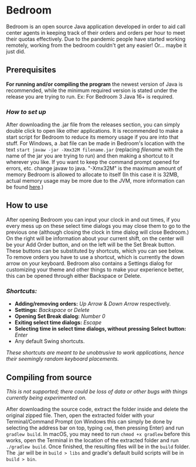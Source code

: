 # Bedroom
Bedroom is an open source Java application developed in order to aid call center agents in keeping track of their orders 
and orders per hour to meet their quotas effectively. Due to the pandemic people have started working remotely, working 
from the bedroom couldn't get any easier! Or... maybe it just did.

## Prerequisites
**For running and/or compiling the program** the newest version of Java is recommended, while the minimum required
version is stated under the release you are trying to run. Ex: For Bedroom 3 Java 16+ is required.

### _How to set up_
After downloading the .jar file from the releases section, you can simply double click to open like other applications. 
It is recommended to make a start script for Bedroom to reduce its memory usage if you are into that stuff. For Windows, 
a .bat file can be made in Bedroom's location with the text ```start javaw -jar -Xmx32M filename.jar``` (replacing 
_filename_ with the name of the jar you are trying to run) and then making a shortcut to it wherever you like. If you 
want to keep the command prompt opened for errors, etc. change javaw to java. "-Xmx32M" is the maximum amount of memory 
Bedroom is allowed to allocate to itself (In this case it is 32MB, actual memory usage may be more due to the JVM, more 
information can be found [here](https://plumbr.io/blog/memory-leaks/why-does-my-java-process-consume-more-memory-than-xmx).)

## How to use
After opening Bedroom you can input your clock in and out times, if you every mess up on these select time dialogs you
may close them to go to the previous one (although closing the clock in time dialog will close Bedroom.) On the right will
be information about your current shift, on the center will be your Add Order button, and on the left will be the Set
Break button. These buttons can be substituted by shortcuts, which you can see below. To remove orders you have to use
a shortcut, which is currently the down arrow on your keyboard. Bedroom also contains a Settings dialog for customizing
your theme and other things to make your experience better, this can be opened through either Backspace or Delete.

### _Shortcuts:_
* **Adding/removing orders:** _Up Arrow_ & _Down Arrow_ respectively.
* **Settings:** _Backspace_ or _Delete_
* **Opening Set Break dialog:** _Number 0_
* **Exiting select time dialogs:** _Escape_
* **Selecting time in select time dialogs, without pressing Select button:** _Enter_
* Any default Swing shortcuts.

_These shortcuts are meant to be unobtrusive to work applications,
hence their seemingly random keyboard placements._

## Compiling from source
_This is not supported; there could be loss of data or other bugs with things currently being experimented on._

After downloading the source code, extract the folder inside and delete the original zipped file. Then, open the 
extracted folder with your Terminal/Command Prompt (on Windows this can simply be done by selecting the address bar on 
top, typing ```cmd```, then pressing Enter) and run ```gradlew build```. In macOS, you may need to run ```chmod +x gradlew``` 
before this works, open the Terminal in the location of the extracted folder and run ```./gradlew build```. Once 
finished, the resulting files will be in the ```build``` folder. The .jar will be in ```build > libs``` and gradle's
default build scripts will be in ```build > bin```.
